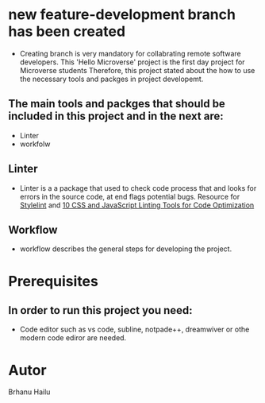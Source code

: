 # new feature-development branch has been created

* Creating branch is very mandatory for collabrating remote software developers. 
This 'Hello Microverse' project is the first day project for Microverse students
Therefore, this project stated about the how to use the necessary tools and packges in project developemt.
## The main tools and packges that should be included in this project and in the next are:
* Linter 
* workfolw
## Linter
* Linter is a a package that used to check code process that and looks for errors in the source code, at end flags potential bugs.
Resource for [Stylelint](https://stylelint.io/) and [10 CSS and JavaScript Linting Tools for Code Optimization](https://www.hongkiat.com/blog/code-optimization-css-js-linting-tools/)
## Workflow
* workflow describes the general steps for developing the project.
# Prerequisites
## In order to run this project you need:
* Code editor such as vs code, subline, notpade++, dreamwiver or othe modern code ediror are needed.


# Autor
Brhanu Hailu

